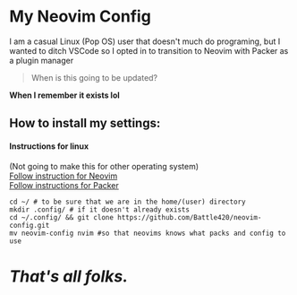 # My Neovim Config
I am a casual Linux (Pop OS) user that doesn't much do programing, but I wanted to ditch VSCode so I opted in to transition to Neovim with Packer as a plugin manager

>When is this going to be updated?

**When I remember it exists lol**

## How to install my settings:
#### Instructions for linux  
(Not going to make this for other operating system)  
 [Follow instruction for Neovim](https://github.com/neovim/neovim/wiki/Installing-Neovim)  
 [Follow instructions for Packer](https://github.com/wbthomason/packer.nvim#notices)
```
cd ~/ # to be sure that we are in the home/(user) directory
mkdir .config/ # if it doesn't already exists
cd ~/.config/ && git clone https://github.com/Battle420/neovim-config.git
mv neovim-config nvim #so that neovims knows what packs and config to use
```
# _That's all folks._
